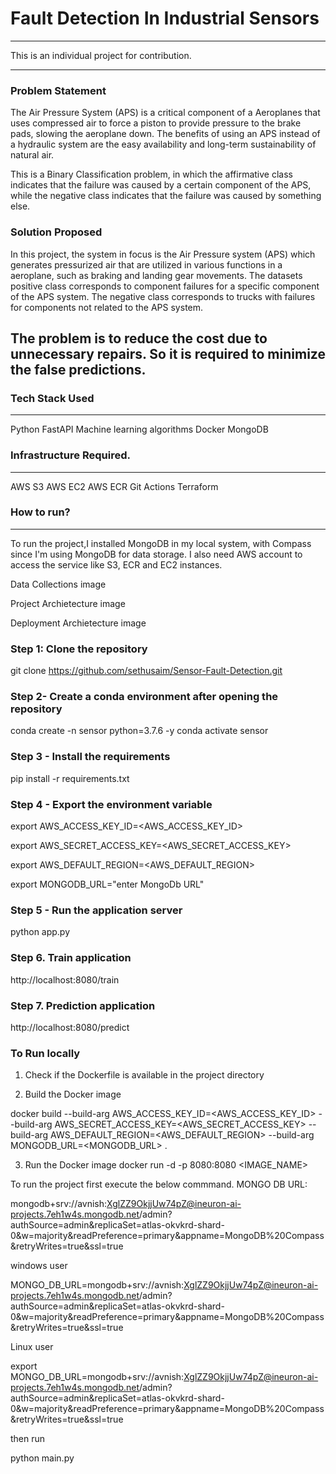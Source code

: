 # Fault Detection In Industrial Sensors
-------------------------------------------------------
This is an individual project for contribution.

-------------------------------------------------------
### Problem Statement
The Air Pressure System (APS) is a critical component of a Aeroplanes that uses compressed air to force a piston to provide pressure to the brake pads, slowing the aeroplane down. The benefits of using an APS instead of a hydraulic system are the easy availability and long-term sustainability of natural air.

This is a Binary Classification problem, in which the affirmative class indicates that the failure was caused by a certain component of the APS, while the negative class indicates that the failure was caused by something else.

### Solution Proposed

In this project, the system in focus is the Air Pressure system (APS) which generates pressurized air that are utilized in various functions in a aeroplane, such as braking and landing gear movements. The datasets positive class corresponds to component failures for a specific component of the APS system. The negative class corresponds to trucks with failures for components not related to the APS system.

The problem is to reduce the cost due to unnecessary repairs. So it is required to minimize the false predictions.
--------------------------------------------------------------
### Tech Stack Used
------------------------------------------------
Python
FastAPI
Machine learning algorithms
Docker
MongoDB

### Infrastructure Required.
------------------------------------------------
AWS S3
AWS EC2
AWS ECR
Git Actions
Terraform

### How to run?
-------------------------------
To run the project,I installed MongoDB in my local system, with Compass since I'm using MongoDB for data storage. I also need AWS account to access the service like S3, ECR and EC2 instances.

Data Collections
image

Project Archietecture
image

Deployment Archietecture
image

### Step 1: Clone the repository
git clone https://github.com/sethusaim/Sensor-Fault-Detection.git
### Step 2- Create a conda environment after opening the repository
conda create -n sensor python=3.7.6 -y
conda activate sensor
### Step 3 - Install the requirements
pip install -r requirements.txt
### Step 4 - Export the environment variable
export AWS_ACCESS_KEY_ID=<AWS_ACCESS_KEY_ID>

export AWS_SECRET_ACCESS_KEY=<AWS_SECRET_ACCESS_KEY>

export AWS_DEFAULT_REGION=<AWS_DEFAULT_REGION>

export MONGODB_URL="enter MongoDb URL"
### Step 5 - Run the application server
python app.py
### Step 6. Train application
http://localhost:8080/train
### Step 7. Prediction application
http://localhost:8080/predict
### To Run locally
1. Check if the Dockerfile is available in the project directory

2. Build the Docker image

docker build --build-arg AWS_ACCESS_KEY_ID=<AWS_ACCESS_KEY_ID> --build-arg AWS_SECRET_ACCESS_KEY=<AWS_SECRET_ACCESS_KEY> --build-arg AWS_DEFAULT_REGION=<AWS_DEFAULT_REGION> --build-arg MONGODB_URL=<MONGODB_URL> . 

3. Run the Docker image
docker run -d -p 8080:8080 <IMAGE_NAME>

To run the project first execute the below commmand. MONGO DB URL:

mongodb+srv://avnish:XglZZ9OkjjUw74pZ@ineuron-ai-projects.7eh1w4s.mongodb.net/admin?authSource=admin&replicaSet=atlas-okvkrd-shard-0&w=majority&readPreference=primary&appname=MongoDB%20Compass&retryWrites=true&ssl=true

windows user

MONGO_DB_URL=mongodb+srv://avnish:XglZZ9OkjjUw74pZ@ineuron-ai-projects.7eh1w4s.mongodb.net/admin?authSource=admin&replicaSet=atlas-okvkrd-shard-0&w=majority&readPreference=primary&appname=MongoDB%20Compass&retryWrites=true&ssl=true

Linux user

export MONGO_DB_URL=mongodb+srv://avnish:XglZZ9OkjjUw74pZ@ineuron-ai-projects.7eh1w4s.mongodb.net/admin?authSource=admin&replicaSet=atlas-okvkrd-shard-0&w=majority&readPreference=primary&appname=MongoDB%20Compass&retryWrites=true&ssl=true


then run

python main.py